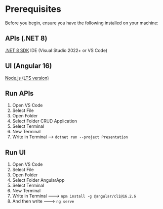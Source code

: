 # Prerequisites

Before you begin, ensure you have the following installed on your machine:

## APIs (.NET 8)

[.NET 8 SDK](https://dotnet.microsoft.com/en-us/download/dotnet/8.0)
IDE (Visual Studio 2022+ or VS Code)

## UI (Angular 16)

[Node.js (LTS version)](https://nodejs.org/)

## Run APIs

1. Open VS Code 
1. Select File
1. Open Folder
1. Select Folder CRUD Application
1. Select Terminal
1. New Terminal
1. Write in Terminal --> `dotnet run --project Presentation`

## Run UI

1. Open VS Code 
1. Select File
1. Open Folder
1. Select Folder AngularApp
1. Select Terminal
1. New Terminal
1. Write in Terminal ---> `npm install -g @angular/cli@16.2.6`
1. And then write ---> `ng serve`

